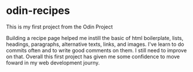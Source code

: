 # odin-recipes
This is my first project from the Odin Project

Building a recipe page helped me instill the basic of html boilerplate, lists, headings, paragraphs, alternative texts, links, and images. I've learn to do commits often and to write good comments on them. I still need to improve on that. Overall this first project has given me some confidence to move foward in my web development journy.